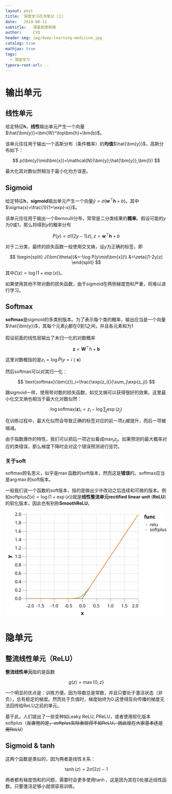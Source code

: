 ```yaml
---
layout: post
title:  深度学习花书笔记（三）
date:   2019-08-11 
subtitle:   深度前馈网络
author:     CYQ
header-img: img/deep-learning-medicine.jpg
catalog: true
mathjax: true
tags:
  - 深度学习
typora-root-url: ..
---
```


$$
\newcommand{\bm}[1]{\boldsymbol{#1}}
$$

# 输出单元

## 线性单元

给定特征$\bm{h}$，**线性**输出单元产生一个向量$\hat{\bm{y}}=\bm{W}^\top\bm{h}+\bm{b}$。

该单元往往用于输出一个高斯分布（条件概率）的**均值**$\hat{\bm{y}}$，高斯分布如下：

$$
p(\bm{y}\mid\bm{x})=\mathcal{N}(\bm{y};\hat{\bm{y}},\bm{I})
$$

最大化其对数似然相当于最小化均方误差。

## Sigmoid

给定特征$\bm{h}$，**sigmoid**输出单元产生一个向量$\hat{y}=\sigma\left(\bm{w}^\top\bm{h}+b\right)$。其中$\sigma(x)=\frac{1}{1+\exp(-x)}$。

该单元往往用于输出一个Bernoulli分布，常常是二分类结果的**概率**。假设可能的$y$为0或1，那么将得到$y$的概率分布

$$
P(y)=\sigma\left((2y-1)z\right),z=\bm{w}^\top\bm{h}+b
$$

对于二分类，最终的损失函数一般使用交叉熵，设$y$为正确的标签，即

$$
\begin{split}
J(\bm{\theta})&=-\log P(y\mid\bm{x})\\
&=\zeta((1-2y)z)
\end{split}
$$

其中$\zeta(x)=\log(1+\exp(x))$。

如果使用其他不带对数的损失函数，由于sigmoid在两侧梯度饱和严重，将难以进行学习。

## Softmax

**softmax**是sigmoid的多类别版本。为了表示每个类的概率，输出应当是一个向量$\hat{\bm{y}}$，其每个元素$\hat{y}_i$都在0到1之间，并且各元素和为1

假设前面的线性层输出了未归一化的对数概率

$$
\bm{z}=\bm{W}^\top h+\bm{b}
$$

这里对数概指的是$z_i=\log \hat{P}(y=i\mid\bm{x})$

然后softmax可以对其归一化：

$$
\text{softmax}(\bm{z})_i=\frac{\exp(z_i)}{\sum_j\exp(z_j)}
$$

跟sigmoid一样，使用带对数的损失函数，如交叉熵可以获得很好的效果。这里最小化交叉熵也相当于最大化对数似然：

$$
\log\text{softmax}(\bm{z})_i=z_i-\log\sum_j\exp(z_j)
$$

在训练过程中，最大化似然会导致正确的标签对应的前一项$z_i$被提升，而后一项被缩减。

由于指数爆炸的特性，我们可以把后一项近似看成$\max_jz_j$。如果预测的最大概率对应的类错误，那么梯度下降时会对这个错误预测进行惩罚。

### 关于soft

softmax顾名思义，似乎是$\max$函数的soft版本，然而这是**错误**的。softmax应当是$\arg\max$的soft版本。

一般我们说一个函数的soft版本，指的是做出少许改动之后连续和可微的版本。例如softplus$\zeta(x)=\log(1+\exp(x))$就是**线性整流单元rectified linear unit** (**ReLU**)的软化版本，因此也有别称**SmoothReLU**。

![](/img/Rectifier_and_softplus_functions.svg)

# 隐单元

## 整流线性单元（ReLU）

**整流线性单元**指的是函数

$$
g(z)=\max\{0,z\}
$$

一个明显的优点是：训练方便。因为导数总是常数，并且只要处于激活状态（非负），总有稳定的梯度。然而处于负值时，梯度始终为0.这使得反向传播的梯度无法回传给ReLU之前的单元。

基于此，人们提出了一些变种如Leaky ReLU, PReLU，或者使用软化版本softplus（~~反直觉的是，softplus实际表现得不如ReLU，因此现在大家基本还是用ReLU~~）

## Sigmoid & tanh

这两个函数是类似的，因为两者是线性关系：

$$
\tanh(z)=2\sigma(2z)-1
$$

两者都有梯度饱和的问题，需要时会更多使用$\tanh$，这是因为其在0处接近线性函数。只要激活足够小就很容易训练。

